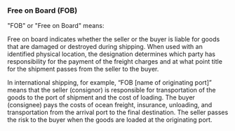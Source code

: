 ### Free on Board (FOB)
"FOB" or "Free on Board" means:

Free on board indicates whether the seller or the buyer is liable for goods that are damaged or destroyed during shipping. When used with an identified physical location, the designation determines which party has responsibility for the payment of the freight charges and at what point title for the shipment passes from the seller to the buyer.

In international shipping, for example, “FOB [name of originating port]” means that the seller (consignor) is responsible for transportation of the goods to the port of shipment and the cost of loading. The buyer (consignee) pays the costs of ocean freight, insurance, unloading, and transportation from the arrival port to the final destination. The seller passes the risk to the buyer when the goods are loaded at the originating port.